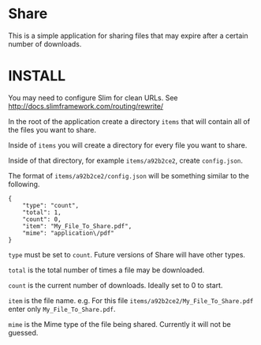Share
=====

This is a simple application for sharing files that may expire after a certain number of downloads.

INSTALL
=======

You may need to configure Slim for clean URLs. See http://docs.slimframework.com/routing/rewrite/

In the root of the application create a directory `items` that will contain all of the files you want to share.

Inside of `items` you will create a directory for every file you want to share.

Inside of that directory, for example `items/a92b2ce2`, create `config.json`.

The format of `items/a92b2ce2/config.json` will be something similar to the following.

    {
        "type": "count",
        "total": 1,
        "count": 0,
        "item": "My_File_To_Share.pdf",
        "mime": "application\/pdf"
    }

`type` must be set to `count`. Future versions of Share will have other types.

`total` is the total number of times a file may be downloaded.

`count` is the current number of downloads. Ideally set to 0 to start.

`item` is the file name. e.g. For this file `items/a92b2ce2/My_File_To_Share.pdf` enter only `My_File_To_Share.pdf`.

`mime` is the Mime type of the file being shared. Currently it will not be guessed.
